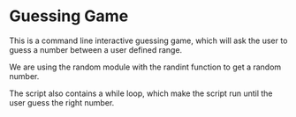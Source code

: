 # Guessing Game
This is a command line interactive guessing game, which will ask the user to guess a
number between a user defined range. 

We are using the random module with the randint function to get a random number. 

The script also contains a while loop, which make the script run until the user
guess the right number.